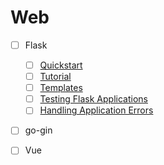 # Web

- [ ] Flask
  - [ ] [Quickstart](https://flask.palletsprojects.com/en/2.0.x/quickstart/)
  - [ ] [Tutorial](https://flask.palletsprojects.com/en/2.0.x/tutorial/)
  - [ ] [Templates](https://flask.palletsprojects.com/en/2.0.x/templating/)
  - [ ] [Testing Flask Applications](https://flask.palletsprojects.com/en/2.0.x/testing/)
  - [ ] [Handling Application Errors](https://flask.palletsprojects.com/en/2.0.x/errorhandling/)

- [ ] go-gin

- [ ] Vue
